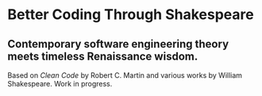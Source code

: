 # Better Coding Through Shakespeare
## Contemporary software engineering theory meets timeless Renaissance wisdom. 
Based on *Clean Code* by Robert C. Martin and various works by William Shakespeare.
Work in progress.
